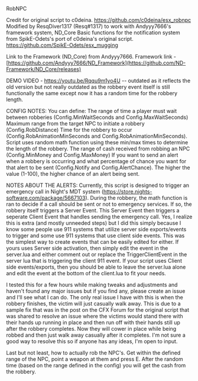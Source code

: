 RobNPC

Credit for original script to c0deina. https://github.com/c0deina/esx_robnpc
Modified by ResqDiver1317 (Resq#1317) to work with Andyyy7666's framework system, ND_Core
Basic functions for the notification system from SpikE-Odets's port of c0deina's original script. https://github.com/SpikE-Odets/esx_mugging

Link to the Framework (ND_Core) from Andyyy7666.
Framework link - [https://github.com/Andyyy7666/ND_Framework](https://github.com/ND-Framework/ND_Core/releases)

DEMO VIDEO - https://youtu.be/Rqqu9m1yo4U -- outdated as it reflects the old version but not really outdated as the robbery event itself is still functionally the same except now it has a random time for the robbery length. 

CONFIG NOTES:
You can define:
The range of time a player must wait between robberies (Config.MinWaitSeconds and Config.MaxWaitSeconds)
Maximum range from the target NPC to initiate a robbery (Config.RobDistance)
Time for the robbery to occur (Config.RobAnimationMinSeconds and Config.RobAnimationMinSeconds). Script uses random math function using these min/max times to determine the length of the robbery.
The range of cash received from robbing an NPC (Config.MinMoney and Config.MaxMoney)
If you want to send an alert when a robbery is occurring and what percentage of chance you want for that alert to be sent (Config.Notify and Config.AlertChance). The higher the value (1-100), the higher chance of an alert being sent. 

NOTES ABOUT THE ALERTS:
Currently, this script is designed to trigger an emergency call in Night's MDT system (https://store.nights-software.com/package/5667103). During the robbery, the math function is ran to decide if a call should be sent or not to emergency services. If so, the robbery itself triggers a Server Event. This Server Event then triggers a seperate Client Event that handles sending the emergency call. Yes, I realize this is extra (and mostly unneeded steps) but I did this simply because I know some people use 911 systems that utilize server side exports/events to trigger and some use 911 systems that use client side events. This was the simplest way to create events that can be easily edited for either. If yours uses Server side activation, then simply edit the event in the server.lua and either comment out or replace the TriggerClientEvent in the server lua that is triggering the client 911 event. If your script uses Client side events/exports, then you should be able to leave the server.lua alone and edit the event at the bottom of the client.lua to fit your needs. 

I tested this for a few hours while making tweaks and adjustments and haven't found any major issues but if you find any, please create an issue and I'll see what I can do. The only real issue I have with this is when the robbery finishes, the victim will just casually walk away. This is due to a sample fix that was in the post on the CFX Forum for the original script that was shared to resolve an issue where the victims would stand there with their hands up running in place and then run off with their hands still up after the robbery completes. Now they will cower in place while being robbed and then just walk away casually after it completes. I'm not sure a good way to resolve this so if anyone has any ideas, I'm open to input. 

Last but not least, how to actually rob the NPC's. Get within the defined range of the NPC, point a weapon at them and press E. After the random time (based on the range defined in the config) you will get the cash from the robbery. 
